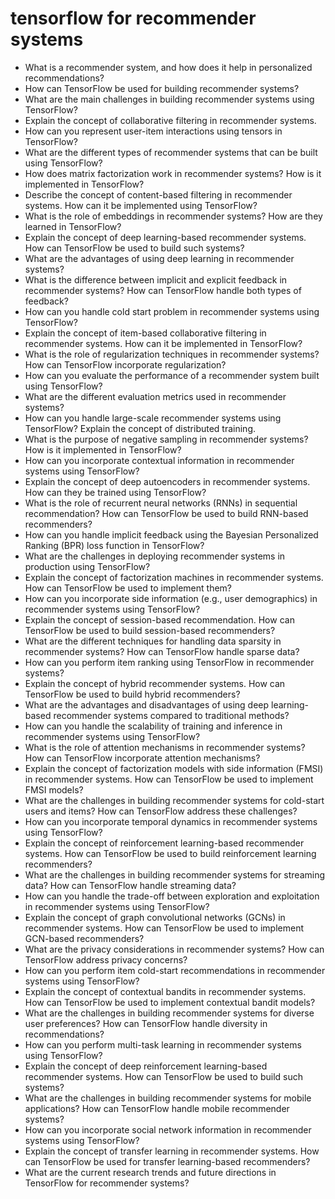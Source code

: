# tensorflow for recommender systems

- What is a recommender system, and how does it help in personalized recommendations?
- How can TensorFlow be used for building recommender systems?
- What are the main challenges in building recommender systems using TensorFlow?
- Explain the concept of collaborative filtering in recommender systems.
- How can you represent user-item interactions using tensors in TensorFlow?
- What are the different types of recommender systems that can be built using TensorFlow?
- How does matrix factorization work in recommender systems? How is it implemented in TensorFlow?
- Describe the concept of content-based filtering in recommender systems. How can it be implemented using TensorFlow?
- What is the role of embeddings in recommender systems? How are they learned in TensorFlow?
- Explain the concept of deep learning-based recommender systems. How can TensorFlow be used to build such systems?
- What are the advantages of using deep learning in recommender systems?
- What is the difference between implicit and explicit feedback in recommender systems? How can TensorFlow handle both types of feedback?
- How can you handle cold start problem in recommender systems using TensorFlow?
- Explain the concept of item-based collaborative filtering in recommender systems. How can it be implemented in TensorFlow?
- What is the role of regularization techniques in recommender systems? How can TensorFlow incorporate regularization?
- How can you evaluate the performance of a recommender system built using TensorFlow?
- What are the different evaluation metrics used in recommender systems?
- How can you handle large-scale recommender systems using TensorFlow? Explain the concept of distributed training.
- What is the purpose of negative sampling in recommender systems? How is it implemented in TensorFlow?
- How can you incorporate contextual information in recommender systems using TensorFlow?
- Explain the concept of deep autoencoders in recommender systems. How can they be trained using TensorFlow?
- What is the role of recurrent neural networks (RNNs) in sequential recommendation? How can TensorFlow be used to build RNN-based recommenders?
- How can you handle implicit feedback using the Bayesian Personalized Ranking (BPR) loss function in TensorFlow?
- What are the challenges in deploying recommender systems in production using TensorFlow?
- Explain the concept of factorization machines in recommender systems. How can TensorFlow be used to implement them?
- How can you incorporate side information (e.g., user demographics) in recommender systems using TensorFlow?
- Explain the concept of session-based recommendation. How can TensorFlow be used to build session-based recommenders?
- What are the different techniques for handling data sparsity in recommender systems? How can TensorFlow handle sparse data?
- How can you perform item ranking using TensorFlow in recommender systems?
- Explain the concept of hybrid recommender systems. How can TensorFlow be used to build hybrid recommenders?
- What are the advantages and disadvantages of using deep learning-based recommender systems compared to traditional methods?
- How can you handle the scalability of training and inference in recommender systems using TensorFlow?
- What is the role of attention mechanisms in recommender systems? How can TensorFlow incorporate attention mechanisms?
- Explain the concept of factorization models with side information (FMSI) in recommender systems. How can TensorFlow be used to implement FMSI models?
- What are the challenges in building recommender systems for cold-start users and items? How can TensorFlow address these challenges?
- How can you incorporate temporal dynamics in recommender systems using TensorFlow?
- Explain the concept of reinforcement learning-based recommender systems. How can TensorFlow be used to build reinforcement learning recommenders?
- What are the challenges in building recommender systems for streaming data? How can TensorFlow handle streaming data?
- How can you handle the trade-off between exploration and exploitation in recommender systems using TensorFlow?
- Explain the concept of graph convolutional networks (GCNs) in recommender systems. How can TensorFlow be used to implement GCN-based recommenders?
- What are the privacy considerations in recommender systems? How can TensorFlow address privacy concerns?
- How can you perform item cold-start recommendations in recommender systems using TensorFlow?
- Explain the concept of contextual bandits in recommender systems. How can TensorFlow be used to implement contextual bandit models?
- What are the challenges in building recommender systems for diverse user preferences? How can TensorFlow handle diversity in recommendations?
- How can you perform multi-task learning in recommender systems using TensorFlow?
- Explain the concept of deep reinforcement learning-based recommender systems. How can TensorFlow be used to build such systems?
- What are the challenges in building recommender systems for mobile applications? How can TensorFlow handle mobile recommender systems?
- How can you incorporate social network information in recommender systems using TensorFlow?
- Explain the concept of transfer learning in recommender systems. How can TensorFlow be used for transfer learning-based recommenders?
- What are the current research trends and future directions in TensorFlow for recommender systems?